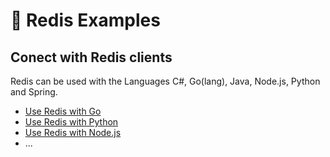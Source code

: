 # 💸 Redis Examples

## Conect with Redis clients

Redis can be used with the Languages C#, Go(lang), Java, Node.js, Python and Spring.

- [Use Redis with Go](./redis-go/)
- [Use Redis with Python](./redis-python/)
- [Use Redis with Node.js](./redis-node/)
- ...
